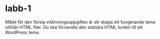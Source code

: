 # labb-1
Målet för den första inlämningsuppgiften är att skapa ett fungerande tema utifrån HTML filer. Du ska förvandla den statiska HTML koden till ett WordPress tema.
